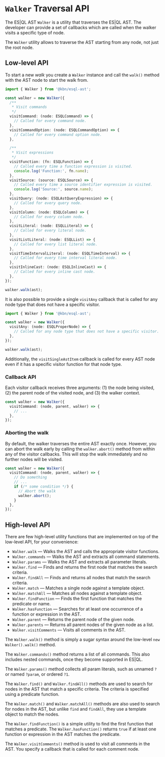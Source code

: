 # `Walker` Traversal API

The ES|QL AST `Walker` is a utility that traverses the ES|QL AST. The developer
can provide a set of callbacks which are called when the walker visits a
specific type of node.

The `Walker` utility allows to traverse the AST starting from any node, not just
the root node.

## Low-level API

To start a new _walk_ you create a `Walker` instance and call the `walk()` method
with the AST node to start the walk from.

```ts
import { Walker } from '@kbn/esql-ast';

const walker = new Walker({
  /**
   * Visit commands
   */
  visitCommand: (node: ESQLCommand) => {
    // Called for every command node.
  },
  visitCommandOption: (node: ESQLCommandOption) => {
    // Called for every command option node.
  },

  /**
   * Visit expressions
   */
  visitFunction: (fn: ESQLFunction) => {
    // Called every time a function expression is visited.
    console.log('Function:', fn.name);
  },
  visitSource: (source: ESQLSource) => {
    // Called every time a source identifier expression is visited.
    console.log('Source:', source.name);
  },
  visitQuery: (node: ESQLAstQueryExpression) => {
    // Called for every query node.
  },
  visitColumn: (node: ESQLColumn) => {
    // Called for every column node.
  },
  visitLiteral: (node: ESQLLiteral) => {
    // Called for every literal node.
  },
  visitListLiteral: (node: ESQLList) => {
    // Called for every list literal node.
  },
  visitTimeIntervalLiteral: (node: ESQLTimeInterval) => {
    // Called for every time interval literal node.
  },
  visitInlineCast: (node: ESQLInlineCast) => {
    // Called for every inline cast node.
  },
});

walker.walk(ast);
```

It is also possible to provide a single `visitAny` callback that is called for
any node type that does not have a specific visitor.

```ts
import { Walker } from '@kbn/esql-ast';

const walker = new Walker({
  visitAny: (node: ESQLProperNode) => {
    // Called for any node type that does not have a specific visitor.
  },
});

walker.walk(ast);
```

Additionally, the `visitSingleAstItem` callback is called for every AST node
even if it has a specific visitor function for that node type.

### Callback API

Each visitor callback receives three arguments: (1) the node being
visited, (2) the parent node of the visited node, and (3) the walker
context.

```ts
const walker = new Walker({
  visitCommand: (node, parent, walker) => {
    // ...
  },
});
```

### Aborting the walk

By default, the walker traverses the entire AST exactly once. However, you can
abort the walk early by calling the `walker.abort()` method from within
any of the visitor callbacks. This will stop the walk immediately and no further
nodes will be visited.

```ts
const walker = new Walker({
  visitCommand: (node, parent, walker) => {
    // Do something
    // ...
    if (/* some condition */) {
      // Abort the walk
      walker.abort();
    }
  },
});
```

## High-level API

There are few high-level utility functions that are implemented on top of the
low-level API, for your convenience:

- `Walker.walk` &mdash; Walks the AST and calls the appropriate visitor functions.
- `Walker.commands` &mdash; Walks the AST and extracts all command statements.
- `Walker.params` &mdash; Walks the AST and extracts all parameter literals.
- `Walker.find` &mdash; Finds and returns the first node that matches the search criteria.
- `Walker.findAll` &mdash; Finds and returns all nodes that match the search criteria.
- `Walker.match` &mdash; Matches a single node against a template object.
- `Walker.matchAll` &mdash; Matches all nodes against a template object.
- `Walker.findFunction` &mdash; Finds the first function that matches the predicate or name.
- `Walker.hasFunction` &mdash; Searches for at least one occurrence of a function or expression in the AST.
- `Walker.parent` &mdash; Returns the parent node of the given node.
- `Walker.parents` &mdash; Returns all parent nodes of the given node as a list.
- `Walker.visitComments` &mdash; Visits all comments in the AST.

The `Walker.walk()` method is simply a sugar syntax around the low-level
`new Walker().walk()` method.

The `Walker.commands()` method returns a list of all commands. This also
includes nested commands, once they become supported in ES|QL.

The `Walker.params()` method collects all param literals, such as unnamed `?` or
named `?param`, or ordered `?1`.

The `Walker.find()` and `Walker.findAll()` methods are used to search for nodes
in the AST that match a specific criteria. The criteria is specified using a
predicate function.

The `Walker.match()` and `Walker.matchAll()` methods are also used to search for
nodes in the AST, but unlike `find` and `findAll`, they use a template object
to match the nodes.

The `Walker.findFunction()` is a simple utility to find the first function that
matches a predicate. The `Walker.hasFunction()` returns `true` if at least one
function or expression in the AST matches the predicate.

The `Walker.visitComments()` method is used to visit all comments in the AST.
You specify a callback that is called for each comment node.
